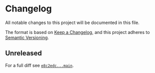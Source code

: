 # Changelog

All notable changes to this project will be documented in this file.

The format is based on [Keep a Changelog](https://keepachangelog.com/en/1.0.0/), and this project adheres to [Semantic Versioning](https://semver.org/spec/v2.0.0.html).

## Unreleased

For a full diff see [`e8c2edc...main`][e8c2edc...main].

[e8c2edc...main]: https://github.com/ergebnis/php-package-template/compare/e8c2edc...main

